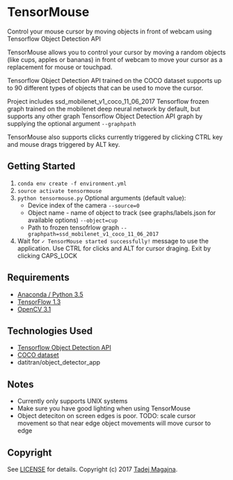 # TensorMouse
Control your mouse cursor by moving objects in front of webcam using Tensorflow Object Detection API

TensorMouse allows you to control your cursor by moving a random objects (like cups, apples or bananas) in front of webcam to move your cursor as a replacement for mouse or touchpad.

Tensorflow Object Detection API trained on the COCO dataset supports up to 90 different types of objects that can be used to move the cursor.
 
Project includes ssd_mobilenet_v1_coco_11_06_2017 Tensorflow frozen graph trained on the mobilenet deep neural network by default, but supports any other graph Tensorflow Object Detection API graph by supplying the optional argument `--graphpath`

TensorMouse also supports clicks currently triggered by clicking CTRL key and mouse drags triggered by ALT key.

## Getting Started
1. `conda env create -f environment.yml`
2. `source activate tensormouse`
2. `python tensormouse.py` 
    Optional arguments (default value):
    * Device index of the camera `--source=0`
    * Object name - name of object to track (see graphs/labels.json for available options) `--object=cup`
    * Path to frozen tensofrlow graph `--graphpath=ssd_mobilenet_v1_coco_11_06_2017`
2. Wait for `✓ TensorMouse started successfully!` message to use the application. Use CTRL for clicks and ALT for cursor draging.
Exit by clicking CAPS_LOCK

## Requirements
- [Anaconda / Python 3.5](https://www.continuum.io/download)
- [TensorFlow 1.3](https://www.tensorflow.org/)
- [OpenCV 3.1](http://opencv.org/)

## Technologies Used
- [Tensorflow Object Detection API](https://github.com/tensorflow/models/tree/master/object_detection)
- [COCO dataset](http://mscoco.org/dataset/)
- datitran/object_detector_app

## Notes
- Currently only supports UNIX systems
- Make sure you have good lighting when using TensorMouse
- Object deteciton on screen edges is poor. TODO: scale cursor movement so that near edge object movements will move cursor to edge

## Copyright

See [LICENSE](LICENSE) for details.
Copyright (c) 2017 [Tadej Magajna](http://www.tadejmagajna.com/).
